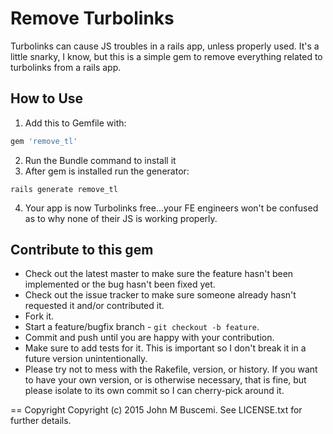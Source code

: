 # Remove Turbolinks

Turbolinks can cause JS troubles in a rails app, unless properly used. It's a little snarky, I know, but this is a simple gem to remove everything related to turbolinks from a rails app.

## How to Use
1. Add this to Gemfile with:

  ```ruby
  gem 'remove_tl'
  ```

2. Run the Bundle command to install it
3. After gem is installed run the generator:

  ```
  rails generate remove_tl
  ```

4. Your app is now Turbolinks free...your FE engineers won't be confused as to why none of their JS is working properly.


## Contribute to this gem
* Check out the latest master to make sure the feature hasn't been implemented or the bug hasn't been fixed yet.
* Check out the issue tracker to make sure someone already hasn't requested it and/or contributed it.
* Fork it.
* Start a feature/bugfix branch - `git checkout -b feature`.
* Commit and push until you are happy with your contribution.
* Make sure to add tests for it. This is important so I don't break it in a future version unintentionally.
* Please try not to mess with the Rakefile, version, or history. If you want to have your own version, or is otherwise necessary, that is fine, but please isolate to its own commit so I can cherry-pick around it.

== Copyright
Copyright (c) 2015 John M Buscemi. See LICENSE.txt for
further details.
